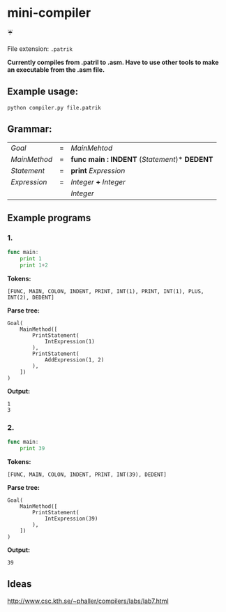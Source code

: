 # mini-compiler
:umbrella:

File extension: `.patrik`

__Currently compiles from .patril to .asm. Have to use other tools to make an executable from the .asm file.__

## Example usage:
`python compiler.py file.patrik`

## Grammar:

|               |   |                                                              |
|---------------|---|--------------------------------------------------------------|
| _Goal_        | = | _MainMehtod_                                                 |
| _MainMethod_  | = | __func__ __main__ __:__ __INDENT__ (_Statement_)* __DEDENT__  |
| _Statement_   | = | __print__ _Expression_                                       |
| _Expression_  | = | _Integer_ __+__ _Integer_                                    |
|               |   | _Integer_                                                    |

## Example programs

### 1.
```go
func main:
    print 1
    print 1+2
```
__Tokens:__
```
[FUNC, MAIN, COLON, INDENT, PRINT, INT(1), PRINT, INT(1), PLUS, INT(2), DEDENT]
```

__Parse tree:__
```
Goal(
    MainMethod([
        PrintStatement(
            IntExpression(1)
        ),
        PrintStatement(
            AddExpression(1, 2)
        ),
    ])
)
```

__Output:__
```
1
3
```
### 2.
```go
func main:
    print 39
```
__Tokens:__ 
```
[FUNC, MAIN, COLON, INDENT, PRINT, INT(39), DEDENT]
```

__Parse tree:__
```
Goal(
    MainMethod([
        PrintStatement(
            IntExpression(39)
        ),
    ])
)
```

__Output:__
```
39
```

## Ideas
http://www.csc.kth.se/~phaller/compilers/labs/lab7.html
